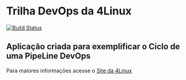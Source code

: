 # Trilha DevOps da 4Linux

<!-- Altere a Flag abaixo com sua URL do Travis -->
[![Build Status](https://travis-ci.org/GabryelBuratto/DevOpsLab-HelloWorld.svg?branch=master)](https://travis-ci.org/GabryelBuratto/DevOpsLab-HelloWorld)

## Aplicação criada para exemplificar o Ciclo de uma PipeLine DevOps


Para maiores informações acesse o [Site da 4Linux](https://www.4linux.com.br/cursos/devops)
